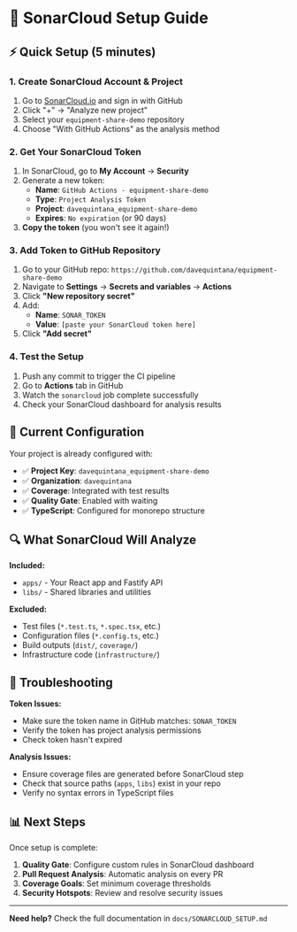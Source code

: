 # 🚀 SonarCloud Setup Guide

## ⚡ Quick Setup (5 minutes)

### 1. Create SonarCloud Account & Project

1. Go to [SonarCloud.io](https://sonarcloud.io) and sign in with GitHub
2. Click "+" → "Analyze new project"
3. Select your `equipment-share-demo` repository
4. Choose "With GitHub Actions" as the analysis method

### 2. Get Your SonarCloud Token

1. In SonarCloud, go to **My Account** → **Security**
2. Generate a new token:
   - **Name**: `GitHub Actions - equipment-share-demo`
   - **Type**: `Project Analysis Token`
   - **Project**: `davequintana_equipment-share-demo`
   - **Expires**: `No expiration` (or 90 days)
3. **Copy the token** (you won't see it again!)

### 3. Add Token to GitHub Repository

1. Go to your GitHub repo: `https://github.com/davequintana/equipment-share-demo`
2. Navigate to **Settings** → **Secrets and variables** → **Actions**
3. Click **"New repository secret"**
4. Add:
   - **Name**: `SONAR_TOKEN`
   - **Value**: `[paste your SonarCloud token here]`
5. Click **"Add secret"**

### 4. Test the Setup

1. Push any commit to trigger the CI pipeline
2. Go to **Actions** tab in GitHub
3. Watch the `sonarcloud` job complete successfully
4. Check your SonarCloud dashboard for analysis results

## 🎯 Current Configuration

Your project is already configured with:

- ✅ **Project Key**: `davequintana_equipment-share-demo`
- ✅ **Organization**: `davequintana`  
- ✅ **Coverage**: Integrated with test results
- ✅ **Quality Gate**: Enabled with waiting
- ✅ **TypeScript**: Configured for monorepo structure

## 🔍 What SonarCloud Will Analyze

**Included:**

- `apps/` - Your React app and Fastify API
- `libs/` - Shared libraries and utilities

**Excluded:**

- Test files (`*.test.ts`, `*.spec.tsx`, etc.)
- Configuration files (`*.config.ts`, etc.)
- Build outputs (`dist/`, `coverage/`)
- Infrastructure code (`infrastructure/`)

## 🚨 Troubleshooting

**Token Issues:**

- Make sure the token name in GitHub matches: `SONAR_TOKEN`
- Verify the token has project analysis permissions
- Check token hasn't expired

**Analysis Issues:**

- Ensure coverage files are generated before SonarCloud step
- Check that source paths (`apps`, `libs`) exist in your repo
- Verify no syntax errors in TypeScript files

## 📊 Next Steps

Once setup is complete:

1. **Quality Gate**: Configure custom rules in SonarCloud dashboard
2. **Pull Request Analysis**: Automatic analysis on every PR
3. **Coverage Goals**: Set minimum coverage thresholds
4. **Security Hotspots**: Review and resolve security issues

---

**Need help?** Check the full documentation in `docs/SONARCLOUD_SETUP.md`
